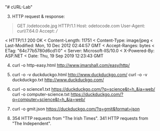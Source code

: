 "# cURL-Lab" 

3. HTTP request & response:
> GET /odetocode.jpg HTTP/1.1
> Host: odetocode.com
> User-Agent: curl/7.64.0
> Accept: */*

< HTTP/1.1 200 OK
< Content-Length: 11751
< Content-Type: image/jpeg
< Last-Modified: Mon, 10 Dec 2012 02:44:57 GMT
< Accept-Ranges: bytes
< ETag: "64c77b5780d6cd1:0"
< Server: Microsoft-IIS/10.0
< X-Powered-By: ASP.NET
< Date: Thu, 19 Sep 2019 12:23:43 GMT

4. 	curl -o http-easy.html http://www.jmarshall.com/easy/http/

5. 	curl -o -v duckduckgo.html http://www.duckduckgo.com/
	curl -o -v duckduckgo.txt http://www.duckduckgo.com/
	
6.	curl -o science1.txt https://duckduckgo.com/?q=science&t=h_&ia=web/
	curl -o computer-science.txt https://duckduckgo.com/?q=computer+science&t=h_&ia=web/

7.	curl -o gmit.json https://duckduckgo.com/?q=gmit&format=json

8.	354 HTTP requests from "The Irish Times".
	341 HTTP requests from "The Independent".